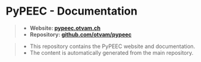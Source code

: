 # PyPEEC - Documentation

> * **Website: [pypeec.otvam.ch](https://pypeec.otvam.ch)**
> * **Repository: [github.com/otvam/pypeec](https://github.com/otvam/pypeec)**

> * This repository contains the PyPEEC website and documentation.
> * The content is automatically generated from the main repository.